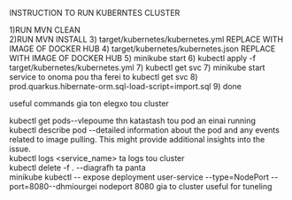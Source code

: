 INSTRUCTION TO RUN KUBERNTES CLUSTER

1)RUN MVN CLEAN\
2)RUN MVN INSTALL
3) target/kubernetes/kubernetes.yml REPLACE WITH IMAGE OF DOCKER HUB
4) target/kubernetes/kubernetes.json REPLACE WITH IMAGE OF DOCKER HUB
5) minikube start 
6) kubectl apply -f target/kubernetes/kubernetes.yml
7) kubectl get svc
7) minikube start service  to onoma pou tha ferei to kubectl get svc
8) prod.quarkus.hibernate-orm.sql-load-script=import.sql
9) done 



useful commands gia ton elegxo tou cluster

kubectl get pods--vlepoume thn katastash tou pod an einai running\
kubectl describe pod <pod-name>--detailed information about the pod and any events related to image pulling. This might provide additional insights into the issue.\
kubectl logs <service_name> ta logs tou cluster\
kubectl delete -f .  --diagrafh ta panta\
minikube kubectl -- expose deployment user-service --type=NodePort --port=8080--dhmiourgei nodeport 8080 gia to cluster useful for tuneling
